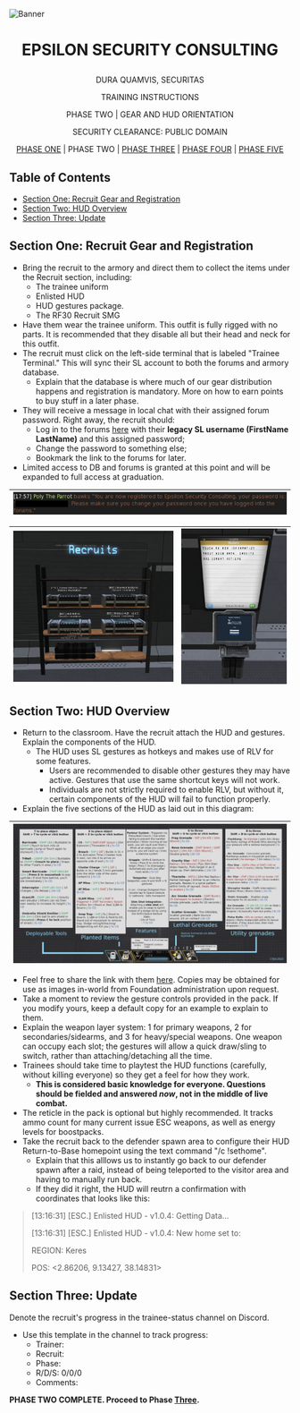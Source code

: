 <p align="center">
  
![Banner](https://github.com/ElesCloud/ESCHandbook/blob/main/Banner.jpg)
  
</p>


# <p align='center'> EPSILON SECURITY CONSULTING </p> 

<p align="center"> DURA QUAMVIS, SECURITAS </p>
  
<p align="center"> TRAINING INSTRUCTIONS </p>

<p align="center"> PHASE TWO | GEAR AND HUD ORIENTATION </p>

<p align="center"> SECURITY CLEARANCE: PUBLIC DOMAIN </p>

<p align="center"> 
  <a href= https://github.com/ElesCloud/ESCDocuments/blob/main/Training_PhaseOne.md>PHASE ONE</a> | 
 PHASE TWO | 
 <a href= https://github.com/ElesCloud/ESCDocuments/blob/main/Training_PhaseThree.md>PHASE THREE</a> | 
 <a href= https://github.com/ElesCloud/ESCDocuments/blob/main/Training_PhaseFour.md>PHASE FOUR</a> | 
 <a href= https://github.com/ElesCloud/ESCDocuments/blob/main/Training_PhaseFive.md>PHASE FIVE</a>
</p>

## Table of Contents
  - [Section One: Recruit Gear and Registration](#section-one-recruit-gear-and-registration)
  - [Section Two: HUD Overview](#section-two-hud-overview)
  - [Section Three: Update](#section-three-update)

## Section One: Recruit Gear and Registration
+ Bring the recruit to the armory and direct them to collect the items under the Recruit section, including:
   - The trainee uniform
   - Enlisted HUD
   - HUD gestures package.
   - The RF30 Recruit SMG
+ Have them wear the trainee uniform. This outfit is fully rigged with no parts. It is recommended that they disable all but their head and neck for this outfit.
+ The recruit must click on the left-side terminal that is labeled "Trainee Terminal." This will sync their SL account to both the forums and armory database.
  - Explain that the database is where much of our gear distribution happens and registration is mandatory. More on how to earn points to buy stuff in a later phase.
+ They will receive a message in local chat with their assigned forum password. Right away, the recruit should:
  - Log in to the forums [here](https://epsilonsecurityconsulting.net/index.php) with their **legacy SL username (FirstName LastName)** and this assigned password;
  - Change the password to something else;
  - Bookmark the link to the forums for later.
+ Limited access to DB and forums is granted at this point and will be expanded to full access at graduation.

| ![PasswordOutput](https://github.com/ElesCloud/ESCDocuments/blob/main/passwordoutput.png) |
|:---:|

|![RecruitShelf](https://github.com/ElesCloud/ESCDocuments/blob/main/RecruitShelf.png) | ![Trainee Terminal](https://github.com/ElesCloud/ESCDocuments/raw/main/TraineeTerminal.png) |
|:---:|:---:|
   
## Section Two: HUD Overview

+ Return to the classroom. Have the recruit attach the HUD and gestures. Explain the components of the HUD. 
   - The HUD uses SL gestures as hotkeys and makes use of RLV for some features.
     - Users are recommended to disable other gestures they may have active. Gestures that use the same shortcut keys will not work.
     - Individuals are not strictly required to enable RLV, but without it, certain components of the HUD will fail to function properly.
+ Explain the five sections of the HUD as laid out in this diagram:

| ![HudDiagramMain](https://raw.githubusercontent.com/ElesCloud/ESCDocuments/main/HUDdiagram-main.png) |
|:---:|

+ Feel free to share the link with them [here](https://raw.githubusercontent.com/ElesCloud/ESCDocuments/main/HUDdiagram-main.png). Copies may be obtained for use as images in-world from Foundation administration upon request.
+ Take a moment to review the gesture controls provided in the pack. If you modify yours, keep a default copy for an example to explain to them.
+ Explain the weapon layer system: 1 for primary weapons, 2 for secondaries/sidearms, and 3 for heavy/special weapons. One weapon can occupy each slot; the gestures will allow a quick draw/sling to switch, rather than attaching/detaching all the time.
+ Trainees should take time to playtest the HUD functions (carefully, without killing everyone) so they get a feel for how they work. 
  - **This is considered basic knowledge for everyone. Questions should be fielded and answered _now_, not in the middle of live combat.**
+ The reticle in the pack is optional but highly recommended. It tracks ammo count for many current issue ESC weapons, as well as energy levels for boostpacks.
+ Take the recruit back to the defender spawn area to configure their HUD Return-to-Base homepoint using the text command "/c !sethome". 
  - Explain that this alllows us to instantly go back to our defender spawn after a raid, instead of being teleported to the visitor area and having to manually run back.
   - If they did it right, the HUD will reutrn a confirmation with coordinates that looks like this:

>[13:16:31] [ESC.] Enlisted HUD -  v1.0.4: Getting Data...
>
>[13:16:31] [ESC.] Enlisted HUD -  v1.0.4: New home set to:
> 
>REGION: Keres
>
>POS: <2.86206, 9.13427, 38.14831>

## Section Three: Update
Denote the recruit's progress in the trainee-status channel on Discord.
   - Use this template in the channel to track progress:
     - Trainer:
     - Recruit:
     - Phase:
     - R/D/S: 0/0/0
     - Comments:

**PHASE TWO COMPLETE. Proceed to Phase [Three](https://github.com/ElesCloud/ESCDocuments/blob/main/Training_PhaseThree.md).**
